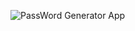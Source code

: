 ![PassWord Generator App](https://github.com/user-attachments/assets/2fe4b79b-8a39-47a8-bc08-85bb30f1ba26)
